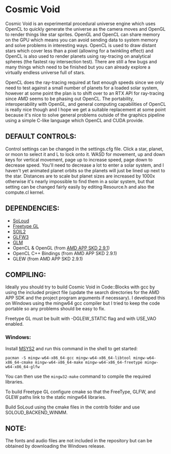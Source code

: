 # Cosmic Void

Cosmic Void is an experimental procedural universe engine which uses OpenCL to quickly generate the universe as the camera moves and OpenGL to render things like star sprites. OpenGL and OpenCL can share memory on the GPU which means you can avoid sending data to system memory and solve problems in interesting ways. OpenCL is used to draw distant stars which cover less than a pixel (allowing for a twinkling effect) and OpenCL is also used to render planets using ray-tracing on analytical spheres (the fastest ray intersection test). There are still a few bugs and many things which need to be finished but you can already explore a virtually endless universe full of stars.

OpenCL does the ray-tracing required at fast enough speeds since we only need to test against a small number of planets for a loaded solar system, however at some point the plan is to shift over to an RTX API for ray-tracing since AMD seems to be phasing out OpenCL. The portability, interoperability with OpenGL, and general computing capabilities of OpenCL is really nice though and I hope we get a suitable replacement at some point because it's nice to solve general problems outside of the graphics pipeline using a simple C-like language which OpenCL and CUDA provide.

## DEFAULT CONTROLS:

Control settings can be changed in the settings.cfg file. Click a star, planet, or moon to select it and L to lock onto it. WASD for movement, up and down keys for vertical movement, page up to increase speed, page down to decrease speed. You'll need to decrease a lot to enter a solar system, and I haven't yet animated planet orbits so the planets will just be lined up next to the star. Distances are to scale but planet sizes are increased by 1000x otherwise it's nearly impossible to find them in a solar system, but that setting can be changed fairly easily by editing Resource.h and also the compute.cl kernel.

## DEPENDENCIES:

- [SoLoud](http://sol.gfxile.net/soloud/)
- [Freetype GL](https://github.com/rougier/freetype-gl)
- [SOIL2](https://bitbucket.org/SpartanJ/soil2/)
- [GLFW3](https://www.glfw.org/)
- [GLM](https://glm.g-truc.net/)
- OpenCL & OpenGL (from [AMD APP SKD 2.9.1](https://github.com/ghostlander/AMD-APP-SDK/releases/tag/v2.9.1))
- OpenCL C++ Bindings (from AMD APP SKD 2.9.1)
- GLEW (from AMD APP SKD 2.9.1)

## COMPILING:

Ideally you should try to build Cosmic Void in Code::Blocks with gcc by using the included project file (update the search directories for the AMD APP SDK and the project program arguments if necessary). I developed this on Windows using the mingw64 gcc compiler but I tried to keep the code portable so any problems should be easy to fix.

Freetype GL must be built with -DGLEW_STATIC flag and with USE_VAO enabled.

### Windows:

Install [MSYS2](https://www.msys2.org/) and run this command in the shell to get started:

```
pacman -S mingw-w64-x86_64-gcc mingw-w64-x86_64-libtool mingw-w64-x86_64-cmake mingw-w64-x86_64-make mingw-w64-x86_64-freetype mingw-w64-x86_64-glfw
```

You can then use the `mingw32-make` command to compile the required libraries.

To build Freetype GL configure cmake so that the FreeType, GLFW, and GLEW paths link to the static mingw64 libraries.
 
Build SoLoud using the cmake files in the contrib folder and use SOLOUD_BACKEND_WINMM.

## NOTE:

The fonts and audio files are not included in the repository but can be obtained by downloading the Windows release.
